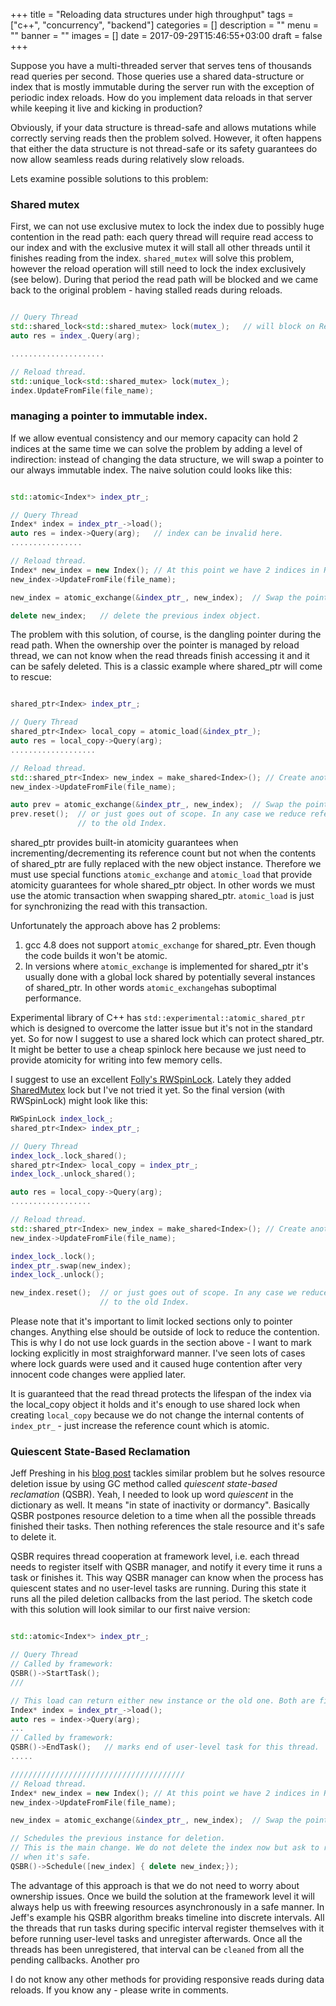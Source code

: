 +++
title = "Reloading data structures under high throughput"
tags = ["c++", "concurrency", "backend"]
categories = []
description = ""
menu = ""
banner = ""
images = []
date = 2017-09-29T15:46:55+03:00
draft = false
+++

Suppose you have a multi-threaded server that serves tens of thousands read queries per second. Those queries use a shared data-structure or index that is mostly immutable during the server run with the exception of periodic index reloads.  How do you implement data reloads in that server while keeping it live and kicking in production?

<!--more-->

Obviously, if your data structure is thread-safe and allows mutations while correctly serving reads
then the problem solved. However, it often happens that either the data structure is not thread-safe or its safety guarantees do now allow seamless reads during relatively slow reloads.

Lets examine possible solutions to this problem:

### Shared mutex
First, we can not use exclusive mutex to lock the index due to possibly huge contention in the read path: each query thread will require read access to our index and with the exclusive mutex it will stall all other threads until it finishes reading from the index.
`shared_mutex` will solve this problem, however the reload operation will still need to lock the index exclusively (see below). During that period the read path will be blocked and we came back to the original problem - having stalled reads during reloads.

```cpp

// Query Thread
std::shared_lock<std::shared_mutex> lock(mutex_);   // will block on Reload!
auto res = index_.Query(arg);

.....................

// Reload thread.
std::unique_lock<std::shared_mutex> lock(mutex_);
index.UpdateFromFile(file_name);

```

### managing a pointer to immutable index.

If we allow eventual consistency and our memory capacity can hold 2 indices at the same time we can solve the problem by adding a level of indirection: instead of changing the data structure, we will swap a pointer to our always immutable index.
The naive solution could looks like this:

```cpp

std::atomic<Index*> index_ptr_;

// Query Thread
Index* index = index_ptr_->load();
auto res = index->Query(arg);   // index can be invalid here.
................

// Reload thread.
Index* new_index = new Index(); // At this point we have 2 indices in RAM
new_index->UpdateFromFile(file_name);

new_index = atomic_exchange(&index_ptr_, new_index);  // Swap the pointers.

delete new_index;   // delete the previous index object.
```

The problem with this solution, of course, is the dangling pointer during the read path.
When the ownership over the pointer is managed by reload thread, we can not know when the read threads finish accessing it and it can be safely deleted. This is a classic example where shared_ptr will come to rescue:

```cpp

shared_ptr<Index> index_ptr_;

// Query Thread
shared_ptr<Index> local_copy = atomic_load(&index_ptr_);
auto res = local_copy->Query(arg);
...................

// Reload thread.
std::shared_ptr<Index> new_index = make_shared<Index>(); // Create another index object.
new_index->UpdateFromFile(file_name);

auto prev = atomic_exchange(&index_ptr_, new_index);  // Swap the pointers.
prev.reset();  // or just goes out of scope. In any case we reduce reference count
               // to the old Index.
```

shared_ptr provides built-in atomicity guarantees when incrementing/decrementing its reference count but not when the contents of shared_ptr are fully replaced with the new object instance.
Therefore we must use special functions `atomic_exchange` and `atomic_load` that provide atomicity guarantees for whole shared_ptr object. In other words we must use the atomic transaction when swapping shared_ptr. `atomic_load` is just for synchronizing the read with this transaction.

Unfortunately the approach above has 2 problems:

1. gcc 4.8 does not support `atomic_exchange` for shared_ptr. Even though the code builds it won't be atomic.
2. In versions where `atomic_exchange` is implemented for shared_ptr it's usually done with a global lock shared by potentially several instances of shared_ptr. In other words `atomic_exchange`has suboptimal performance.

Experimental library of C++ has `std::experimental::atomic_shared_ptr` which is designed to overcome the latter issue but it's not in the standard yet. So for now I suggest to use a shared lock which can protect shared_ptr. It might be better to use a cheap spinlock here because we just need to provide atomicity for writing into few memory cells.

I suggest to use an excellent [Folly's RWSpinLock](https://github.com/facebook/folly/blob/master/folly/RWSpinLock.h). Lately they added [SharedMutex](https://github.com/facebook/folly/blob/master/folly/SharedMutex.h) lock but I've not tried it yet.
So the final version (with RWSpinLock) might look like this:

```cpp
RWSpinLock index_lock_;
shared_ptr<Index> index_ptr_;

// Query Thread
index_lock_.lock_shared();
shared_ptr<Index> local_copy = index_ptr_;
index_lock_.unlock_shared();

auto res = local_copy->Query(arg);
..................

// Reload thread.
std::shared_ptr<Index> new_index = make_shared<Index>(); // Create another index object.
new_index->UpdateFromFile(file_name);

index_lock_.lock();
index_ptr_.swap(new_index);
index_lock_.unlock();

new_index.reset();  // or just goes out of scope. In any case we reduce reference count
                    // to the old Index.
```

Please note that it's important to limit locked sections only to pointer changes. Anything else should be outside of lock to reduce the contention. This is why I do not use lock guards in the section above - I want to mark locking explicitly in most straighforward manner. I've seen lots of cases where lock guards were used and it caused huge contention after very innocent code changes were applied later.

It is guaranteed that the read thread protects the lifespan of the index via the local_copy object it holds and it's enough to use shared lock when creating `local_copy` because we do not change the internal contents of `index_ptr_` - just increase the reference count which is atomic.


### Quiescent State-Based Reclamation
Jeff Preshing in his [blog post](http://preshing.com/20160726/using-quiescent-states-to-reclaim-memory/) tackles similar problem but he solves resource deletion issue by using GC method called *quiescent state-based reclamation* (QSBR). Yeah, I needed to look up word *quiescent* in the dictionary as well. It means "in state of inactivity or dormancy". Basically QSBR postpones resource deletion to a time when all the possible threads finished their tasks. Then nothing references the stale resource and it's safe to delete it.

QSBR requires thread cooperation at framework level, i.e. each thread needs to register itself with QSBR manager, and notify it every time it runs a task or finishes it. This way QSBR manager can know when the process has quiescent states and no user-level tasks are running. During this state it runs all the piled deletion callbacks from the last period. The sketch code with this solution will look similar to our first naive version:


```cpp

std::atomic<Index*> index_ptr_;

// Query Thread
// Called by framework:
QSBR()->StartTask();
///

// This load can return either new instance or the old one. Both are fine.
Index* index = index_ptr_->load();
auto res = index->Query(arg);
...
// Called by framework:
QSBR()->EndTask();   // marks end of user-level task for this thread.
.....

///////////////////////////////////////
// Reload thread.
Index* new_index = new Index(); // At this point we have 2 indices in RAM
new_index->UpdateFromFile(file_name);

new_index = atomic_exchange(&index_ptr_, new_index);  // Swap the pointers.

// Schedules the previous instance for deletion.
// This is the main change. We do not delete the index now but ask to run it
// when it's safe.
QSBR()->Schedule([new_index] { delete new_index;});
```

The advantage of this approach is that we do not need to worry about ownership issues. Once we build the solution at the framework level it will always help us with freewing resources asynchronously in a safe manner. In Jeff's example his QSBR algorithm breaks timeline into discrete intervals. All the threads that run tasks during specific interval register themselves with it before running user-level tasks and unregister afterwards. Once all the threads has been unregistered, that interval can be `cleaned` from all the pending callbacks. Another pro


I do not know any other methods for providing responsive reads during data reloads. If you know any - please write in comments.
